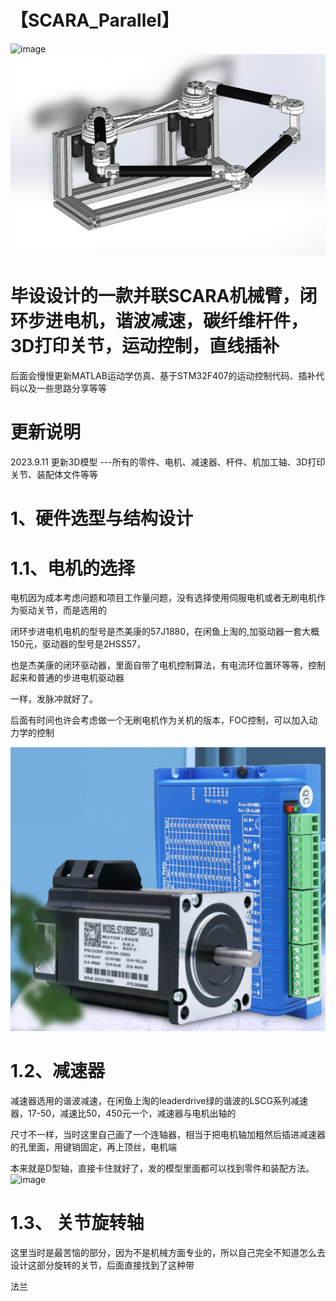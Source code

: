 【SCARA_Parallel】
=
![image](https://github.com/Yangtao123droid/SCARA_Parallel/blob/main/Docs/SCARA.png)
![image](https://github.com/Yangtao123droid/SCARA_Parallel/blob/main/Docs/SCARA_Model.png)

毕设设计的一款并联SCARA机械臂，闭环步进电机，谐波减速，碳纤维杆件，3D打印关节，运动控制，直线插补
=
后面会慢慢更新MATLAB运动学仿真、基于STM32F407的运动控制代码、插补代码以及一些思路分享等等
    
更新说明
=
2023.9.11 更新3D模型 ---所有的零件、电机、减速器、杆件、机加工轴、3D打印关节、装配体文件等等

1、硬件选型与结构设计
=
1.1、电机的选择  
=
电机因为成本考虑问题和项目工作量问题，没有选择使用伺服电机或者无刷电机作为驱动关节，而是选用的
    
闭环步进电机电机的型号是杰美康的57J1880，在闲鱼上淘的,加驱动器一套大概150元，驱动器的型号是2HSS57，

也是杰美康的闭环驱动器，里面自带了电机控制算法，有电流环位置环等等，控制起来和普通的步进电机驱动器  

一样，发脉冲就好了。

后面有时间也许会考虑做一个无刷电机作为关机的版本，FOC控制，可以加入动力学的控制

![image](https://github.com/Yangtao123droid/SCARA_Parallel/blob/main/Docs/Motor_Driver.png)

1.2、减速器
=
减速器选用的谐波减速，在闲鱼上淘的leaderdrive绿的谐波的LSCG系列减速器，17-50，减速比50，450元一个，减速器与电机出轴的

尺寸不一样，当时这里自己画了一个连轴器，相当于把电机轴加粗然后插进减速器的孔里面，用键销固定，再上顶丝，电机端

本来就是D型轴，直接卡住就好了，发的模型里面都可以找到零件和装配方法。
![image](https://github.com/Yangtao123droid/SCARA_Parallel/blob/main/Docs/harmonic.jpg)

1.3、 关节旋转轴
=
这里当时是最苦恼的部分，因为不是机械方面专业的，所以自己完全不知道怎么去设计这部分旋转的关节，后面直接找到了这种带

法兰
